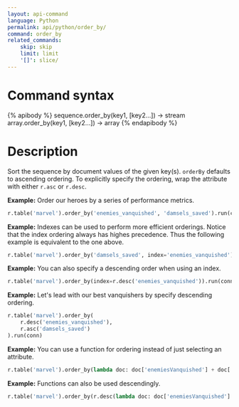 ```yaml
---
layout: api-command
language: Python
permalink: api/python/order_by/
command: order_by
related_commands:
    skip: skip
    limit: limit
    '[]': slice/
---
```


# Command syntax #

{% apibody %}
sequence.order_by(key1, [key2...]) &rarr; stream
array.order_by(key1, [key2...]) &rarr; array
{% endapibody %}

# Description #

Sort the sequence by document values of the given key(s). `orderBy` defaults to ascending
ordering. To explicitly specify the ordering, wrap the attribute with either `r.asc` or
`r.desc`.

__Example:__ Order our heroes by a series of performance metrics.

```py
r.table('marvel').order_by('enemies_vanquished', 'damsels_saved').run(conn)
```

__Example:__ Indexes can be used to perform more efficient orderings. Notice that the
index ordering always has highes precedence. Thus the following example is equivalent to
the one above.

```py
r.table('marvel').order_by('damsels_saved', index='enemies_vanquished').run(conn)
```


__Example:__ You can also specify a descending order when using an index.

```py
r.table('marvel').order_by(index=r.desc('enemies_vanquished')).run(conn)
```


__Example:__ Let's lead with our best vanquishers by specify descending ordering.

```py
r.table('marvel').order_by(
    r.desc('enemies_vanquished'),
    r.asc('damsels_saved')
).run(conn)
```

__Example:__ You can use a function for ordering instead of just selecting an attribute.

```py
r.table('marvel').order_by(lambda doc: doc['enemiesVanquished'] + doc['damselsSaved']).run(conn)
```

__Example:__ Functions can also be used descendingly.

```py
r.table('marvel').order_by(r.desc(lambda doc: doc['enemiesVanquished'] + doc['damselsSaved'])).run(conn)
```

